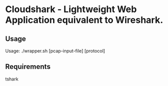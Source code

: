 # Cloudshark - Lightweight Web Application equivalent to Wireshark.

## Usage

Usage: ./wrapper.sh [pcap-input-file] [protocol]

## Requirements

tshark 